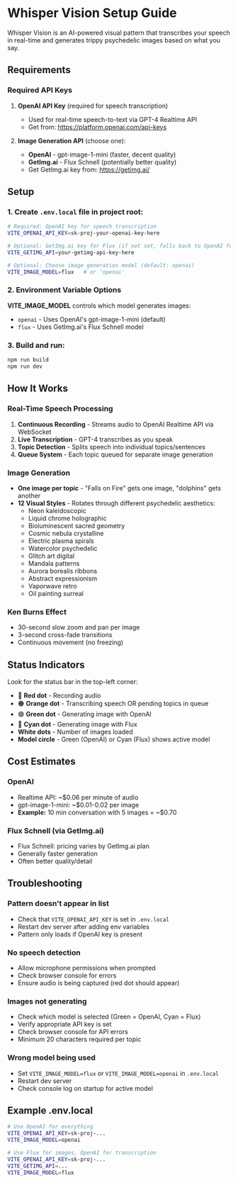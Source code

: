 # Whisper Vision Setup Guide

Whisper Vision is an AI-powered visual pattern that transcribes your speech in real-time and generates trippy psychedelic images based on what you say.

## Requirements

### Required API Keys

1. **OpenAI API Key** (required for speech transcription)
   - Used for real-time speech-to-text via GPT-4 Realtime API
   - Get from: https://platform.openai.com/api-keys

2. **Image Generation API** (choose one):
   - **OpenAI** - gpt-image-1-mini (faster, decent quality)
   - **GetImg.ai** - Flux Schnell (potentially better quality)
   - Get GetImg.ai key from: https://getimg.ai/

## Setup

### 1. Create `.env.local` file in project root:

```bash
# Required: OpenAI key for speech transcription
VITE_OPENAI_API_KEY=sk-proj-your-openai-key-here

# Optional: GetImg.ai key for Flux (if not set, falls back to OpenAI for images too)
VITE_GETIMG_API=your-getimg-api-key-here

# Optional: Choose image generation model (default: openai)
VITE_IMAGE_MODEL=flux   # or 'openai'
```

### 2. Environment Variable Options

**VITE_IMAGE_MODEL** controls which model generates images:
- `openai` - Uses OpenAI's gpt-image-1-mini (default)
- `flux` - Uses GetImg.ai's Flux Schnell model

### 3. Build and run:

```bash
npm run build
npm run dev
```

## How It Works

### Real-Time Speech Processing
1. **Continuous Recording** - Streams audio to OpenAI Realtime API via WebSocket
2. **Live Transcription** - GPT-4 transcribes as you speak
3. **Topic Detection** - Splits speech into individual topics/sentences
4. **Queue System** - Each topic queued for separate image generation

### Image Generation
- **One image per topic** - "Falls on Fire" gets one image, "dolphins" gets another
- **12 Visual Styles** - Rotates through different psychedelic aesthetics:
  - Neon kaleidoscopic
  - Liquid chrome holographic
  - Bioluminescent sacred geometry
  - Cosmic nebula crystalline
  - Electric plasma spirals
  - Watercolor psychedelic
  - Glitch art digital
  - Mandala patterns
  - Aurora borealis ribbons
  - Abstract expressionism
  - Vaporwave retro
  - Oil painting surreal

### Ken Burns Effect
- 30-second slow zoom and pan per image
- 3-second cross-fade transitions
- Continuous movement (no freezing)

## Status Indicators

Look for the status bar in the top-left corner:

- 🔴 **Red dot** - Recording audio
- 🟠 **Orange dot** - Transcribing speech OR pending topics in queue
- 🟢 **Green dot** - Generating image with OpenAI
- 🔵 **Cyan dot** - Generating image with Flux
- **White dots** - Number of images loaded
- **Model circle** - Green (OpenAI) or Cyan (Flux) shows active model

## Cost Estimates

### OpenAI
- Realtime API: ~$0.06 per minute of audio
- gpt-image-1-mini: ~$0.01-0.02 per image
- **Example:** 10 min conversation with 5 images = ~$0.70

### Flux Schnell (via GetImg.ai)
- Flux Schnell: pricing varies by GetImg.ai plan
- Generally faster generation
- Often better quality/detail

## Troubleshooting

### Pattern doesn't appear in list
- Check that `VITE_OPENAI_API_KEY` is set in `.env.local`
- Restart dev server after adding env variables
- Pattern only loads if OpenAI key is present

### No speech detection
- Allow microphone permissions when prompted
- Check browser console for errors
- Ensure audio is being captured (red dot should appear)

### Images not generating
- Check which model is selected (Green = OpenAI, Cyan = Flux)
- Verify appropriate API key is set
- Check browser console for API errors
- Minimum 20 characters required per topic

### Wrong model being used
- Set `VITE_IMAGE_MODEL=flux` or `VITE_IMAGE_MODEL=openai` in `.env.local`
- Restart dev server
- Check console log on startup for active model

## Example .env.local

```bash
# Use OpenAI for everything
VITE_OPENAI_API_KEY=sk-proj-...
VITE_IMAGE_MODEL=openai

# Use Flux for images, OpenAI for transcription
VITE_OPENAI_API_KEY=sk-proj-...
VITE_GETIMG_API=...
VITE_IMAGE_MODEL=flux
```

